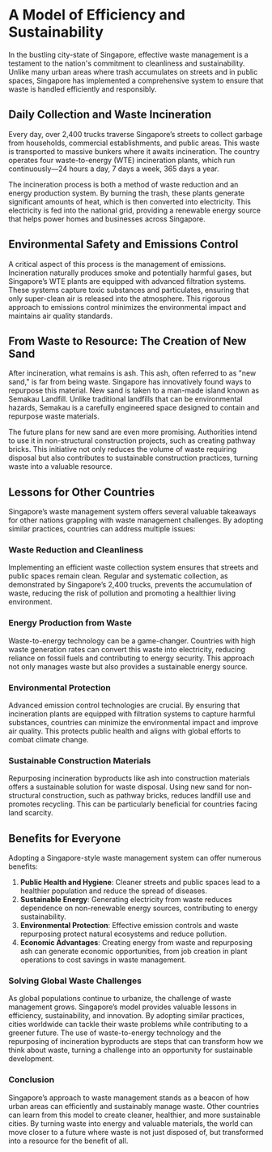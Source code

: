# A Model of Efficiency and Sustainability

In the bustling city-state of Singapore, effective waste management is a testament to the nation's commitment to cleanliness and sustainability. Unlike many urban areas where trash accumulates on streets and in public spaces, Singapore has implemented a comprehensive system to ensure that waste is handled efficiently and responsibly.

## Daily Collection and Waste Incineration

Every day, over 2,400 trucks traverse Singapore’s streets to collect garbage from households, commercial establishments, and public areas. This waste is transported to massive bunkers where it awaits incineration. The country operates four waste-to-energy (WTE) incineration plants, which run continuously—24 hours a day, 7 days a week, 365 days a year. 

The incineration process is both a method of waste reduction and an energy production system. By burning the trash, these plants generate significant amounts of heat, which is then converted into electricity. This electricity is fed into the national grid, providing a renewable energy source that helps power homes and businesses across Singapore.

## Environmental Safety and Emissions Control

A critical aspect of this process is the management of emissions. Incineration naturally produces smoke and potentially harmful gases, but Singapore’s WTE plants are equipped with advanced filtration systems. These systems capture toxic substances and particulates, ensuring that only super-clean air is released into the atmosphere. This rigorous approach to emissions control minimizes the environmental impact and maintains air quality standards.

## From Waste to Resource: The Creation of New Sand

After incineration, what remains is ash. This ash, often referred to as "new sand," is far from being waste. Singapore has innovatively found ways to repurpose this material. New sand is taken to a man-made island known as Semakau Landfill. Unlike traditional landfills that can be environmental hazards, Semakau is a carefully engineered space designed to contain and repurpose waste materials.

The future plans for new sand are even more promising. Authorities intend to use it in non-structural construction projects, such as creating pathway bricks. This initiative not only reduces the volume of waste requiring disposal but also contributes to sustainable construction practices, turning waste into a valuable resource.

## Lessons for Other Countries

Singapore’s waste management system offers several valuable takeaways for other nations grappling with waste management challenges. By adopting similar practices, countries can address multiple issues:

### Waste Reduction and Cleanliness

Implementing an efficient waste collection system ensures that streets and public spaces remain clean. Regular and systematic collection, as demonstrated by Singapore’s 2,400 trucks, prevents the accumulation of waste, reducing the risk of pollution and promoting a healthier living environment.

### Energy Production from Waste

Waste-to-energy technology can be a game-changer. Countries with high waste generation rates can convert this waste into electricity, reducing reliance on fossil fuels and contributing to energy security. This approach not only manages waste but also provides a sustainable energy source.

### Environmental Protection

Advanced emission control technologies are crucial. By ensuring that incineration plants are equipped with filtration systems to capture harmful substances, countries can minimize the environmental impact and improve air quality. This protects public health and aligns with global efforts to combat climate change.

### Sustainable Construction Materials

Repurposing incineration byproducts like ash into construction materials offers a sustainable solution for waste disposal. Using new sand for non-structural construction, such as pathway bricks, reduces landfill use and promotes recycling. This can be particularly beneficial for countries facing land scarcity.

## Benefits for Everyone

Adopting a Singapore-style waste management system can offer numerous benefits:

1. **Public Health and Hygiene**: Cleaner streets and public spaces lead to a healthier population and reduce the spread of diseases.
2. **Sustainable Energy**: Generating electricity from waste reduces dependence on non-renewable energy sources, contributing to energy sustainability.
3. **Environmental Protection**: Effective emission controls and waste repurposing protect natural ecosystems and reduce pollution.
4. **Economic Advantages**: Creating energy from waste and repurposing ash can generate economic opportunities, from job creation in plant operations to cost savings in waste management.

### Solving Global Waste Challenges

As global populations continue to urbanize, the challenge of waste management grows. Singapore’s model provides valuable lessons in efficiency, sustainability, and innovation. By adopting similar practices, cities worldwide can tackle their waste problems while contributing to a greener future. The use of waste-to-energy technology and the repurposing of incineration byproducts are steps that can transform how we think about waste, turning a challenge into an opportunity for sustainable development.

### Conclusion

Singapore’s approach to waste management stands as a beacon of how urban areas can efficiently and sustainably manage waste. Other countries can learn from this model to create cleaner, healthier, and more sustainable cities. By turning waste into energy and valuable materials, the world can move closer to a future where waste is not just disposed of, but transformed into a resource for the benefit of all.
